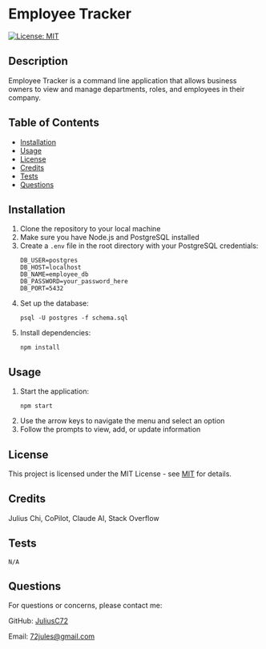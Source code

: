 # Employee Tracker
[![License: MIT](https://img.shields.io/badge/License-MIT-yellow.svg)](https://opensource.org/licenses/MIT)

## Description

Employee Tracker is a command line application that allows business owners to view and manage departments, roles, and employees in their company.

## Table of Contents

- [Installation](#installation)
- [Usage](#usage)
- [License](#license)
- [Credits](#credits)
- [Tests](#tests)
- [Questions](#questions)

## Installation

1. Clone the repository to your local machine
2. Make sure you have Node.js and PostgreSQL installed
3. Create a `.env` file in the root directory with your PostgreSQL credentials:
   ```
   DB_USER=postgres
   DB_HOST=localhost
   DB_NAME=employee_db
   DB_PASSWORD=your_password_here
   DB_PORT=5432
   ```
4. Set up the database:
   ```
   psql -U postgres -f schema.sql
   ```
5. Install dependencies:
   ```
   npm install
   ```

## Usage

1. Start the application:
   ```
   npm start
   ```
2. Use the arrow keys to navigate the menu and select an option
3. Follow the prompts to view, add, or update information


## License

This project is licensed under the MIT License - see [MIT](https://opensource.org/licenses/MIT) for details.

## Credits

Julius Chi, CoPilot, Claude AI, Stack Overflow

## Tests

```
N/A
```

## Questions

For questions or concerns, please contact me:

GitHub: [JuliusC72](https://github.com/JuliusC72)

Email: [72jules@gmail.com](mailto:72jules@gmail.com)
